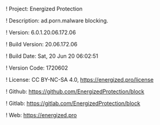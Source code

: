 ! Project: Energized Protection

! Description: ad.porn.malware blocking.

! Version: 6.0.1.20.06.172.06

! Build Version: 20.06.172.06

! Build Date: Sat, 20 Jun 20 06:02:51

! Version Code: 1720602

! License: CC BY-NC-SA 4.0, https://energized.pro/license

! Github: https://github.com/EnergizedProtection/block

! Gitlab: https://gitlab.com/EnergizedProtection/block


! Web: https://energized.pro
